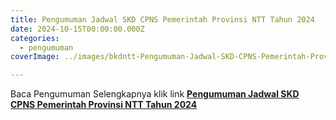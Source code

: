 ```yaml
---
title: Pengumuman Jadwal SKD CPNS Pemerintah Provinsi NTT Tahun 2024
date: 2024-10-15T00:00:00.000Z
categories:
  - pengumuman
coverImage: ../images/bkdntt-Pengumuman-Jadwal-SKD-CPNS-Pemerintah-Provinsi-NTT-Tahun-2024.pdf-1.png

---
```


Baca Pengumuman Selengkapnya klik link **[Pengumuman Jadwal SKD CPNS Pemerintah Provinsi NTT Tahun 2024](https://bkd.nttprov.go.id/web/wp-content/uploads/2024/10/Pengumuman-Jadwal-SKD-CPNS-Pemerintah-Provinsi-NTT-Tahun-2024.pdf)**
